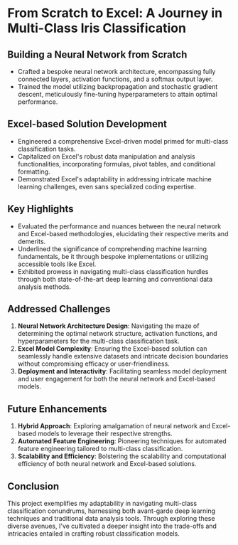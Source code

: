 # From Scratch to Excel: A Journey in Multi-Class Iris Classification

## Building a Neural Network from Scratch
- Crafted a bespoke neural network architecture, encompassing fully connected layers, activation functions, and a softmax output layer.
- Trained the model utilizing backpropagation and stochastic gradient descent, meticulously fine-tuning hyperparameters to attain optimal performance.

## Excel-based Solution Development
- Engineered a comprehensive Excel-driven model primed for multi-class classification tasks.
- Capitalized on Excel's robust data manipulation and analysis functionalities, incorporating formulas, pivot tables, and conditional formatting.
- Demonstrated Excel's adaptability in addressing intricate machine learning challenges, even sans specialized coding expertise.

## Key Highlights
- Evaluated the performance and nuances between the neural network and Excel-based methodologies, elucidating their respective merits and demerits.
- Underlined the significance of comprehending machine learning fundamentals, be it through bespoke implementations or utilizing accessible tools like Excel.
- Exhibited prowess in navigating multi-class classification hurdles through both state-of-the-art deep learning and conventional data analysis methods.

## Addressed Challenges
1. **Neural Network Architecture Design**: Navigating the maze of determining the optimal network structure, activation functions, and hyperparameters for the multi-class classification task.
2. **Excel Model Complexity**: Ensuring the Excel-based solution can seamlessly handle extensive datasets and intricate decision boundaries without compromising efficacy or user-friendliness.
3. **Deployment and Interactivity**: Facilitating seamless model deployment and user engagement for both the neural network and Excel-based models.

## Future Enhancements
1. **Hybrid Approach**: Exploring amalgamation of neural network and Excel-based models to leverage their respective strengths.
2. **Automated Feature Engineering**: Pioneering techniques for automated feature engineering tailored to multi-class classification.
3. **Scalability and Efficiency**: Bolstering the scalability and computational efficiency of both neural network and Excel-based solutions.

## Conclusion
This project exemplifies my adaptability in navigating multi-class classification conundrums, harnessing both avant-garde deep learning techniques and traditional data analysis tools. Through exploring these diverse avenues, I've cultivated a deeper insight into the trade-offs and intricacies entailed in crafting robust classification models.
